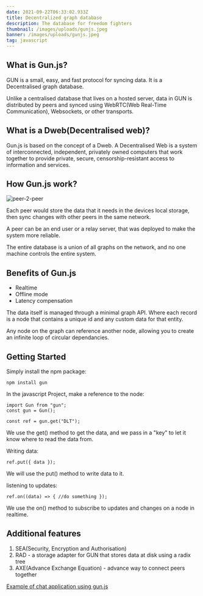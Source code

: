 ```yaml
---
date: 2021-09-22T06:33:02.933Z
title: Decentralized graph database
description: The database for freedom fighters
thumbnail: /images/uploads/gunjs.jpeg
banner: /images/uploads/gunjs.jpeg
tag: javascript
---
```

## What is Gun.js?

GUN is a small, easy, and fast protocol for syncing data. It is a Decentralised graph database.

Unlike a centralised database that lives on a hosted server, data in GUN is distributed by peers and synced using WebRTC(Web Real-Time Communication), Websockets, or other transports. 

## What is a Dweb(Decentralised web)?

Gun.js is based on the concept of a Dweb. A Decentralised Web is a system of interconnected, independent, privately owned computers that work together to provide private, secure, censorship-resistant access to information and services.

## How Gun.js work?

![peer-2-peer](/images/uploads/p2p.png "peer-2-peer")

Each peer would store the data that it needs in the devices local storage, then sync changes with other peers in the same network.

A peer can be an end user or a relay server, that was deployed to make the system more reliable.

The entire database is a union of all graphs on the network, and no one machine controls the entire system.

## Benefits of Gun.js
- Realtime
- Offline mode
- Latency compensation

The data itself is managed through a minimal graph API. Where each record is a node that contains a unique id and any custom data for that entity. 

Any node on the graph can reference another node, allowing you to create an infinite loop of circular dependancies. 

## Getting Started
Simply install the npm package:
```
npm install gun
```

In the javascript Project, make a reference to the node: 
```
import Gun from "gun";
const gun = Gun();

const ref = gun.get("DLT");

```
We use the get() method to get the data, and we pass in a "key" to let it know where to read the data from.

Writing data:
```
ref.put({ data });
```
We will use the put() method to write data to it.

listening to updates:
```
ref.on((data) => { //do something });
```
We use the on() method to subscribe to updates and changes on a node in realtime.


## Additional features
1) SEA(Security, Encryption and Authorisation)
2) RAD - a storage adapter for GUN that stores data at disk using a radix tree
3) AXE(Advance Exchange Equation) - advance way to connect peers together


[Example of chat application using gun.js](https://gun-chat-dapp.web.app/)
